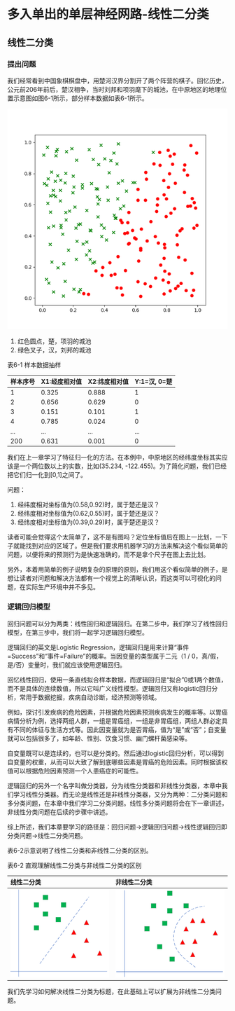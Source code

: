 # 多入单出的单层神经网路-线性二分类

## 线性二分类

### 提出问题

我们经常看到中国象棋棋盘中，用楚河汉界分割开了两个阵营的棋子。回忆历史，公元前206年前后，楚汉相争，当时刘邦和项羽麾下的城池，在中原地区的地理位置示意图如图6-1所示，部分样本数据如表6-1所示。

![&#x56FE;6-1 &#x6837;&#x672C;&#x6570;&#x636E;&#x53EF;&#x89C6;&#x5316;](../.gitbook/assets/image%20%2895%29.png)

1. 红色圆点，楚，项羽的城池
2. 绿色叉子，汉，刘邦的城池

表6-1 样本数据抽样

| 样本序号 | X1:经度相对值 | X2:纬度相对值 | Y:1=汉, 0=楚 |
| :--- | :--- | :--- | :--- |
| 1 | 0.325 | 0.888 | 1 |
| 2 | 0.656 | 0.629 | 0 |
| 3 | 0.151 | 0.101 | 1 |
| 4 | 0.785 | 0.024 | 0 |
| ... | ... | ... | ... |
| 200 | 0.631 | 0.001 | 0 |

我们在上一章学习了特征归一化的方法。在本例中，中原地区的经纬度坐标其实应该是一个两位数以上的实数，比如\(35.234, -122.455\)。为了简化问题，我们已经把它们归一化到\[0,1\]之间了。

问题：

1. 经纬度相对坐标值为\(0.58,0.92\)时，属于楚还是汉？
2. 经纬度相对坐标值为\(0.62,0.55\)时，属于楚还是汉？
3. 经纬度相对坐标值为\(0.39,0.29\)时，属于楚还是汉？

读者可能会觉得这个太简单了，这不是有图吗？定位坐标值后在图上一比划，一下子就能找到对应的区域了。但是我们要求用机器学习的方法来解决这个看似简单的问题，以便将来的预测行为是快速准确的，而不是拿个尺子在图上去比划。

另外，本着用简单的例子说明复杂的原理的原则，我们用这个看似简单的例子，是想让读者对问题和解决方法都有一个视觉上的清晰认识，而这类可以可视化的问题，在实际生产环境中并不多见。

### 逻辑回归模型

回归问题可以分为两类：线性回归和逻辑回归。在第二步中，我们学习了线性回归模型，在第三步中，我们将一起学习逻辑回归模型。

逻辑回归的英文是Logistic Regression，逻辑回归是用来计算“事件=Success”和“事件=Failure”的概率。当因变量的类型属于二元（1 / 0，真/假，是/否）变量时，我们就应该使用逻辑回归。

回忆线性回归，使用一条直线拟合样本数据，而逻辑回归是“拟合”0或1两个数值，而不是具体的连续数值，所以它叫广义线性模型。逻辑回归又称logistic回归分析，常用于数据挖掘，疾病自动诊断，经济预测等领域。

例如，探讨引发疾病的危险因素，并根据危险因素预测疾病发生的概率等。以胃癌病情分析为例，选择两组人群，一组是胃癌组，一组是非胃癌组，两组人群必定具有不同的体征与生活方式等。因此因变量就为是否胃癌，值为“是”或“否”；自变量就可以包括很多了，如年龄、性别、饮食习惯、幽门螺杆菌感染等。

自变量既可以是连续的，也可以是分类的。然后通过logistic回归分析，可以得到自变量的权重，从而可以大致了解到底哪些因素是胃癌的危险因素。同时根据该权值可以根据危险因素预测一个人患癌症的可能性。

逻辑回归的另外一个名字叫做分类器，分为线性分类器和非线性分类器，本章中我们学习线性分类器。而无论是线性还是非线性分类器，又分为两种：二分类问题和多分类问题，在本章中我们学习二分类问题。线性多分类问题将会在下一章讲述，非线性分类问题在后续的步骤中讲述。

综上所述，我们本章要学习的路径是：回归问题-&gt;逻辑回归问题-&gt;线性逻辑回归即分类问题-&gt;线性二分类问题。

表6-2示意说明了线性二分类和非线性二分类的区别。

表6-2 直观理解线性二分类与非线性二分类的区别

| 线性二分类 | 非线性二分类 |
| :--- | :--- |
| ![](../.gitbook/assets/image%20%2894%29.png)  | ![](../.gitbook/assets/image%20%28128%29.png)  |

我们先学习如何解决线性二分类为标题，在此基础上可以扩展为非线性二分类问题。

